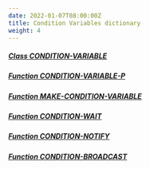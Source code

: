```yaml
---
date: 2022-01-07T08:00:00Z
title: Condition Variables dictionary
weight: 4
---
```


##### [Class CONDITION-VARIABLE](condition-variable)

##### [Function CONDITION-VARIABLE-P](condition-variable-p)

##### [Function MAKE-CONDITION-VARIABLE](make-condition-variable)

##### [Function CONDITION-WAIT](condition-wait)

##### [Function CONDITION-NOTIFY](condition-notify)

##### [Function CONDITION-BROADCAST](condition-broadcast)
